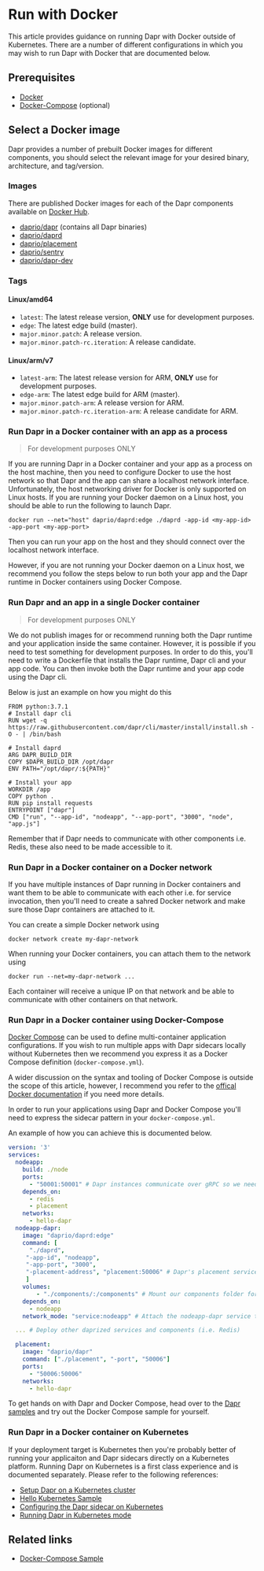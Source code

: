 # Run with Docker
This article provides guidance on running Dapr with Docker outside of Kubernetes. There are a number of different configurations in which you may wish to run Dapr with Docker that are documented below.

## Prerequisites
- [Docker](https://docs.docker.com/get-docker/)
- [Docker-Compose](https://docs.docker.com/compose/install/) (optional)

## Select a Docker image
Dapr provides a number of prebuilt Docker images for different components, you should select the relevant image for your desired binary, architecture, and tag/version.

### Images
There are published Docker images for each of the Dapr components available on [Docker Hub](https://hub.docker.com/u/daprio).
- [daprio/dapr](https://hub.docker.com/r/daprio/dapr) (contains all Dapr binaries)
- [daprio/daprd](https://hub.docker.com/r/daprio/daprd)
- [daprio/placement](https://hub.docker.com/r/daprio/placement)
- [daprio/sentry](https://hub.docker.com/r/daprio/sentry)
- [daprio/dapr-dev](https://hub.docker.com/r/daprio/dapr-dev)

### Tags
#### Linux/amd64
- `latest`: The latest release version, **ONLY** use for development purposes.
- `edge`: The latest edge build (master).
- `major.minor.patch`: A release version.
- `major.minor.patch-rc.iteration`: A release candidate.
#### Linux/arm/v7
- `latest-arm`: The latest release version for ARM, **ONLY** use for development purposes.
- `edge-arm`: The latest edge build for ARM (master).
- `major.minor.patch-arm`: A release version for ARM.
- `major.minor.patch-rc.iteration-arm`: A release candidate for ARM.

### Run Dapr in a Docker container with an app as a process
> For development purposes ONLY

If you are running Dapr in a Docker container and your app as a process on the host machine, then you need to configure
Docker to use the host network so that Dapr and the app can share a localhost network interface. Unfortunately, the host networking driver for Docker is only supported on Linux hosts.
If you are running your Docker daemon on a Linux host, you should be able to run the following to launch Dapr.
```shell
docker run --net="host" daprio/daprd:edge ./daprd -app-id <my-app-id> -app-port <my-app-port>
```
Then you can run your app on the host and they should connect over the localhost network interface.

However, if you are not running your Docker daemon on a Linux host, we recommend you follow the steps below to run
both your app and the Dapr runtime in Docker containers using Docker Compose.

### Run Dapr and an app in a single Docker container
> For development purposes ONLY

We do not publish images for or recommend running both the Dapr runtime and your application inside the same
container. However, it is possible if you need to test something for development purposes.
In order to do this, you'll need to write a Dockerfile that installs the Dapr runtime, Dapr cli and your app code.
You can then invoke both the Dapr runtime and your app code using the Dapr cli.

Below is just an example on how you might do this
```
FROM python:3.7.1
# Install dapr cli
RUN wget -q https://raw.githubusercontent.com/dapr/cli/master/install/install.sh -O - | /bin/bash

# Install daprd
ARG DAPR_BUILD_DIR
COPY $DAPR_BUILD_DIR /opt/dapr
ENV PATH="/opt/dapr/:${PATH}"

# Install your app
WORKDIR /app
COPY python .
RUN pip install requests
ENTRYPOINT ["dapr"]
CMD ["run", "--app-id", "nodeapp", "--app-port", "3000", "node", "app.js"]
```

Remember that if Dapr needs to communicate with other components i.e. Redis, these also need to
be made accessible to it.

### Run Dapr in a Docker container on a Docker network
If you have multiple instances of Dapr running in Docker containers and want them to be able to
communicate with each other i.e. for service invocation, then you'll need to create a sahred Docker network
and make sure those Dapr containers are attached to it.

You can create a simple Docker network using
```
docker network create my-dapr-network
```
When running your Docker containers, you can attach them to the network using
```
docker run --net=my-dapr-network ...
```
Each container will receive a unique IP on that network and be able to communicate with other containers on that network.

### Run Dapr in a Docker container using Docker-Compose
[Docker Compose](https://docs.docker.com/compose/) can be used to define multi-container application
configurations. If you wish to run multiple apps with Dapr sidecars locally without Kubernetes then we recommend you
express it as a Docker Compose definition (`docker-compose.yml`).

A wider discussion on the syntax and tooling of Docker Compose is outside the scope of this article,
however, I recommend you refer to the [offical Docker documentation](https://docs.docker.com/compose/)
if you need more details.

In order to run your applications using Dapr and Docker Compose you'll need to express the sidecar
pattern in your `docker-compose.yml`.

An example of how you can achieve this is documented below.

```yaml
version: '3'
services:
  nodeapp:
    build: ./node
    ports:
      - "50001:50001" # Dapr instances communicate over gRPC so we need to expose the gRPC port
    depends_on:
      - redis
      - placement
    networks:
      - hello-dapr
  nodeapp-dapr:
    image: "daprio/daprd:edge"
    command: [
      "./daprd",
     "-app-id", "nodeapp",
     "-app-port", "3000",
     "-placement-address", "placement:50006" # Dapr's placement service can be reach via the docker DNS entry
     ]
    volumes:
        - "./components/:/components" # Mount our components folder for the runtime to use
    depends_on:
      - nodeapp
    network_mode: "service:nodeapp" # Attach the nodeapp-dapr service to the nodeapp network namespace

  ... # Deploy other daprized services and components (i.e. Redis)

  placement:
    image: "daprio/dapr"
    command: ["./placement", "-port", "50006"]
    ports:
      - "50006:50006"
    networks:
      - hello-dapr
```

To get hands on with Dapr and Docker Compose, head over to the [Dapr samples](https://github.com/dapr/samples) and try out
the Docker Compose sample for yourself.

### Run Dapr in a Docker container on Kubernetes
If your deployment target is Kubernetes then you're probably better of running your applicaiton and Dapr sidecars directly on
a Kubernetes platform. Running Dapr on Kubernetes is a first class experience and is documented separately. Please refer to the
following references:
- [Setup Dapr on a Kubernetes cluster](https://github.com/dapr/docs/blob/ea5b1918778a47555dbdccff0ed6c5b987ed10cf/getting-started/environment-setup.md#installing-dapr-on-a-kubernetes-cluster)
- [Hello Kubernetes Sample](https://github.com/dapr/samples/tree/master/2.hello-kubernetes)
- [Configuring the Dapr sidecar on Kubernetes](https://github.com/dapr/docs/blob/c88d247a2611d6824d41bb5b6adfeb38152dbbc6/howto/configure-k8s/README.md)
- [Running Dapr in Kubernetes mode](https://github.com/dapr/docs/blob/a7668cab5e16d12f364a42d2fe7d75933c6398e9/overview/README.md#running-dapr-in-kubernetes-mode)

## Related links
- [Docker-Compose Sample](https://github.com/dapr/samples/10.hello-docker-compose)
